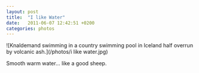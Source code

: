 ```yaml
---
layout: post
title:  "I like Water"
date:   2011-06-07 12:42:51 +0200
categories: photos
---
```

![Knaldemand swimming in a country swimming pool in Iceland half overrun by volcanic ash.](/photos/i like water.jpg)

Smooth warm water&hellip; like a good sheep.
